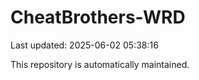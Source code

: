 # CheatBrothers-WRD

Last updated: 2025-06-02 05:38:16

This repository is automatically maintained.
